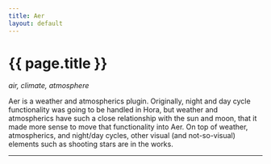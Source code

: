 ```yaml
---
title: Aer
layout: default
---
```


# {{ page.title }}

_air, climate, atmosphere_

Aer is a weather and atmospherics plugin. Originally, night and day cycle functionality was going to be handled in Hora, but weather and atmospherics have such a close relationship with the sun and moon, that it made more sense to move that functionality into Aer. On top of weather, atmospherics, and night/day cycles, other visual (and not-so-visual) elements such as shooting stars are in the works.

-----
